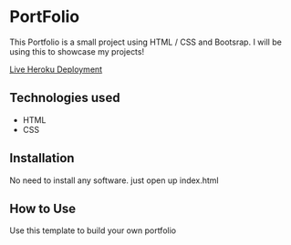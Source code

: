 # PortFolio
This Portfolio is a small project using HTML / CSS and Bootsrap. I will be using this to showcase my projects!

[Live Heroku Deployment](https://portfolio-naim.herokuapp.com/)




## Technologies used

* HTML
* CSS

## Installation

No need to install any software. just open up index.html

## How to Use

Use this template to build your own portfolio
